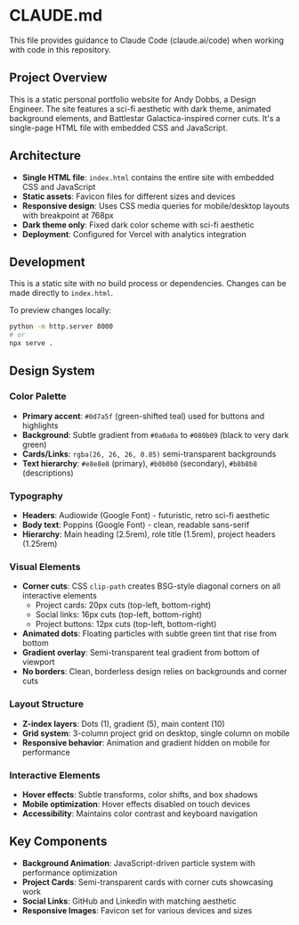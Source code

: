 # CLAUDE.md

This file provides guidance to Claude Code (claude.ai/code) when working with code in this repository.

## Project Overview

This is a static personal portfolio website for Andy Dobbs, a Design Engineer. The site features a sci-fi aesthetic with dark theme, animated background elements, and Battlestar Galactica-inspired corner cuts. It's a single-page HTML file with embedded CSS and JavaScript.

## Architecture

- **Single HTML file**: `index.html` contains the entire site with embedded CSS and JavaScript
- **Static assets**: Favicon files for different sizes and devices
- **Responsive design**: Uses CSS media queries for mobile/desktop layouts with breakpoint at 768px
- **Dark theme only**: Fixed dark color scheme with sci-fi aesthetic
- **Deployment**: Configured for Vercel with analytics integration

## Development

This is a static site with no build process or dependencies. Changes can be made directly to `index.html`.

To preview changes locally:
```bash
python -m http.server 8000
# or
npx serve .
```

## Design System

### Color Palette
- **Primary accent**: `#0d7a5f` (green-shifted teal) used for buttons and highlights
- **Background**: Subtle gradient from `#0a0a0a` to `#080b09` (black to very dark green)
- **Cards/Links**: `rgba(26, 26, 26, 0.85)` semi-transparent backgrounds
- **Text hierarchy**: `#e8e8e8` (primary), `#b0b0b0` (secondary), `#b8b8b8` (descriptions)

### Typography
- **Headers**: Audiowide (Google Font) - futuristic, retro sci-fi aesthetic
- **Body text**: Poppins (Google Font) - clean, readable sans-serif
- **Hierarchy**: Main heading (2.5rem), role title (1.5rem), project headers (1.25rem)

### Visual Elements
- **Corner cuts**: CSS `clip-path` creates BSG-style diagonal corners on all interactive elements
  - Project cards: 20px cuts (top-left, bottom-right)
  - Social links: 16px cuts (top-left, bottom-right)  
  - Project buttons: 12px cuts (top-left, bottom-right)
- **Animated dots**: Floating particles with subtle green tint that rise from bottom
- **Gradient overlay**: Semi-transparent teal gradient from bottom of viewport
- **No borders**: Clean, borderless design relies on backgrounds and corner cuts

### Layout Structure
- **Z-index layers**: Dots (1), gradient (5), main content (10)
- **Grid system**: 3-column project grid on desktop, single column on mobile
- **Responsive behavior**: Animation and gradient hidden on mobile for performance

### Interactive Elements
- **Hover effects**: Subtle transforms, color shifts, and box shadows
- **Mobile optimization**: Hover effects disabled on touch devices
- **Accessibility**: Maintains color contrast and keyboard navigation

## Key Components

- **Background Animation**: JavaScript-driven particle system with performance optimization
- **Project Cards**: Semi-transparent cards with corner cuts showcasing work
- **Social Links**: GitHub and LinkedIn with matching aesthetic
- **Responsive Images**: Favicon set for various devices and sizes